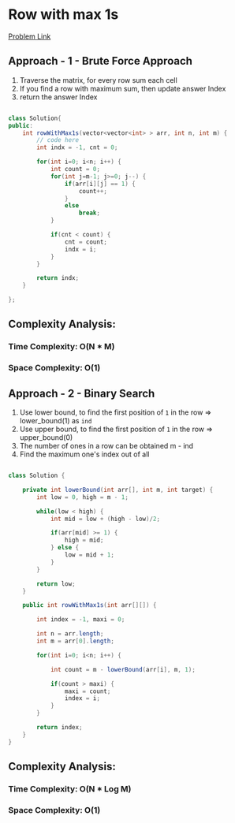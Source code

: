 # Row with max 1s

[Problem Link](https://www.geeksforgeeks.org/problems/row-with-max-1s0023/1)

## Approach - 1 - Brute Force Approach

1. Traverse the matrix, for every row sum each cell
2. If you find a row with maximum sum, then update answer Index
3. return the answer Index

```Java

class Solution{
public:
	int rowWithMax1s(vector<vector<int> > arr, int n, int m) {
	    // code here
	    int indx = -1, cnt = 0;

	    for(int i=0; i<n; i++) {
	        int count = 0;
	        for(int j=m-1; j>=0; j--) {
	            if(arr[i][j] == 1) {
	                count++;
	            }
	            else
	                break;
	        }

	        if(cnt < count) {
	            cnt = count;
	            indx = i;
	        }
	    }

	    return indx;
	}

};

```

## Complexity Analysis:

### Time Complexity: O(N \* M)

### Space Complexity: O(1)

## Approach - 2 - Binary Search

1. Use lower bound, to find the first position of `1` in the row => lower_bound(1) as `ind`
2. Use upper bound, to find the first position of `1` in the row => upper_bound(0)
3. The number of ones in a row can be obtained m - ind
4. Find the maximum one's index out of all

```Java

class Solution {

    private int lowerBound(int arr[], int m, int target) {
        int low = 0, high = m - 1;

        while(low < high) {
            int mid = low + (high - low)/2;

            if(arr[mid] >= 1) {
                high = mid;
            } else {
                low = mid + 1;
            }
        }

        return low;
    }

    public int rowWithMax1s(int arr[][]) {

        int index = -1, maxi = 0;

        int n = arr.length;
        int m = arr[0].length;

        for(int i=0; i<n; i++) {

            int count = m - lowerBound(arr[i], m, 1);

            if(count > maxi) {
                maxi = count;
                index = i;
            }
        }

        return index;
    }
}

```

## Complexity Analysis:

### Time Complexity: O(N \* Log M)

### Space Complexity: O(1)
